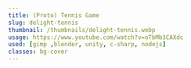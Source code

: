 ```yaml
---
title: (Proto) Tennis Game
slug: delight-tennis
thumbnail: /thumbnails/delight-tennis.webp
usage: https://www.youtube.com/watch?v=oTbMb3CAXdc
used: [gimp ,blender, unity, c-sharp, nodejs]
classes: bg-cover
---
```

